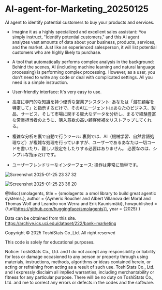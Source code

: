 # AI-agent-for-Marketing_20250125
AI agent to identify potential customers to buy your products and services.

- Imagine it as a highly specialized and excellent sales assistant: You simply instruct, "Identify potential customers," and this AI agent analyzes vast amounts of data about your business, products, services, and the market. Just like an experienced salesperson, it will list potential customers who are highly likely to purchase.

- A tool that automatically performs complex analysis in the background: Behind the scenes, AI (including machine learning and natural language processing) is performing complex processing. However, as a user, you don't need to write any code or deal with complicated settings. All you need is a simple instruction.

- User-friendly interface: It's very easy to use.


- 高度に専門的な知識を持つ優秀な営業アシスタント: あなたは「潜在顧客を特定して」と指示するだけで、そのAIエージェントはあなたのビジネス、製品、サービス、そして市場に関する膨大なデータを分析し、まるで経験豊富な営業担当者のように、購入意欲の高い顧客候補をリストアップしてくれる。

- 複雑な分析を裏で自動で行うツール: 裏側では、AI（機械学習、自然言語処理など）が複雑な処理を行っていますが、ユーザーであるあなたは一切コードを書いたり、難しい設定をしたりする必要はありません。 必要なのは、シンプルな指示だけです。

- ユーザーフレンドリーなインターフェース: 操作は非常に簡単です。

![Screenshot 2025-01-25 23 37 32](https://github.com/user-attachments/assets/f3503aa2-a6f6-4571-9ffc-0851086d1dc6)


![Screenshot 2025-01-25 23 36 20](https://github.com/user-attachments/assets/d9f23ece-0fc4-4248-b1e8-01768a1d8c90)
















@Misc{smolagents, title = {smolagents: a smol library to build great agentic systems.}, author = {Aymeric Roucher and Albert Villanova del Moral and Thomas Wolf and Leandro von Werra and Erik Kaunismäki}, howpublished = {\url{https://github.com/huggingface/smolagents}}, year = {2025} }

Data can be obtained from this site. https://archive.ics.uci.edu/dataset/222/bank+marketing

Copyright © 2025 ToshiStats Co.,Ltd. All right reserved

This code is solely for educational purposes.

Notice: ToshiStats Co., Ltd. and I do not accept any responsibility or liability for loss or damage occasioned to any person or property through using materials, instructions, methods, algorithms or ideas contained herein, or acting or refraining from acting as a result of such use. ToshiStats Co., Ltd. and I expressly disclaim all implied warranties, including merchantability or fitness for any particular purpose. There will be no duty on ToshiStats Co., Ltd. and me to correct any errors or defects in the codes and the software.
